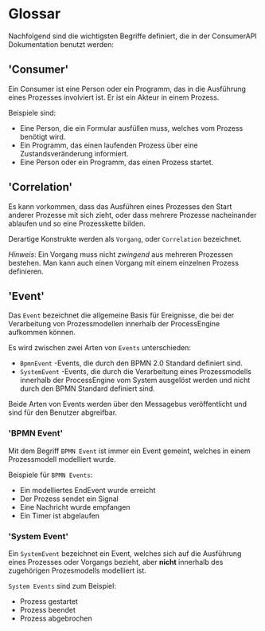 # Glossar

Nachfolgend sind die wichtigsten Begriffe definiert, die in der ConsumerAPI
Dokumentation benutzt werden:

## 'Consumer'

Ein Consumer ist eine Person oder ein Programm, das in die Ausführung
eines Prozesses involviert ist. Er ist ein Akteur in einem Prozess.

Beispiele sind:

* Eine Person, die ein Formular ausfüllen muss, welches vom Prozess benötigt
  wird.
* Ein Programm, das einen laufenden Prozess über eine Zustandsveränderung
  informiert.
* Eine Person oder ein Programm, das einen Prozess startet.

## 'Correlation'

Es kann vorkommen, dass das Ausführen eines Prozesses den Start anderer
Prozesse mit sich zieht, oder dass mehrere Prozesse nacheinander ablaufen
und so eine Prozesskette bilden.

Derartige Konstrukte werden als `Vorgang`, oder `Correlation` bezeichnet.

_Hinweis_: Ein Vorgang muss nicht _zwingend_ aus mehreren Prozessen bestehen.
Man kann auch einen Vorgang mit einem einzelnen Prozess definieren.

## 'Event'

Das `Event` bezeichnet die allgemeine Basis für Ereignisse, die bei der
Verarbeitung von Prozessmodellen innerhalb der ProcessEngine aufkommen können.

Es wird zwischen zwei Arten von `Events` unterschieden:

* `BpmnEvent` -Events, die durch den BPMN 2.0 Standard definiert sind.
* `SystemEvent` -Events, die durch die Verarbeitung eines Prozessmodells
  innerhalb der ProcessEngine vom System ausgelöst werden und nicht durch
  den BPMN Standard definiert sind.

Beide Arten von Events werden über den Messagebus veröffentlicht und sind für
den Benutzer abgreifbar.

### 'BPMN Event'

Mit dem Begriff `BPMN Event` ist immer ein Event gemeint, welches in einem
Prozessmodell modelliert wurde.

Beispiele für `BPMN Events`:

* Ein modelliertes EndEvent wurde erreicht
* Der Prozess sendet ein Signal
* Eine Nachricht wurde empfangen
* Ein Timer ist abgelaufen

### 'System Event'

Ein `SystemEvent` bezeichnet ein Event, welches sich auf die Ausführung eines
Prozesses oder Vorgangs bezieht, aber **nicht** innerhalb des zugehörigen
Prozesmodells modelliert ist.

`System Events` sind zum Beispiel:

* Prozess gestartet
* Prozess beendet
* Prozess abgebrochen
